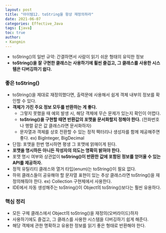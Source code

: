 ```yaml
---
layout: post
title: "아이템12. toString을 항상 재정의하라"
date: 2021-06-07
categories: Effective_Java
tags: [java]
toc: true
author:
- Kangmin
---
```



- toString()의 일반 규약: 간결하면서 사람이 읽기 쉬운 형태의 유익한 정보
- **toString()을 잘 구현한 클래스는 사용하기에 휠씬 즐겁고, 그 클래스를 사용한 시스템은 디버깅하기 쉽다.**

### 좋은 toString()
- toString()을 제대로 재정의했다면, 출력문에 사용해서 쉽게 객체 내부의 정보를 확인할 수 있다.
- **객체가 가진 주요 정보 모두를 반환하는 게 좋다.**
    - 그렇지 못했을 때 예외 발생 시, 해당 객체에 무슨 문제가 있는지 확인이 어렵다.
    - **toString()을 구현할 때면 반환값의 포맷을 문서화할지 정해야 한다.** (전화번호나 행렬 같은 값 클래스라면 문서화하자)
    - 문자열과 객체를 상호 전환할 수 있는 정적 팩터리나 생성자를 함께 제공해주면 좋다. ex) BigInteger, BigDecimal
- 단점: 포맷을 한번 명시하면 평생 그 포맷에 얽매이게 된다.
- **포맷을 명시하든 아니든 작성자의 의도는 명확히 밝혀야 한다.**
- 포맷 명시 여부와 상관없이 **toString()이 반환한 값에 포함된 정보를 얻어올 수 있는 API를 제공하자.**
- 정적 유틸리티 클래스와 열거 타입(enum)는 toString()이 필요 없다.
- 하위 클래스들이 공유해야 할 문자열 표현이 있는 추상 클래스라면 toString()을 재정의해줘야 한다. ex) Collection 구현체에서 사용한다.
- IDE에서 자동 생성해주는 toString()이 Object의 toString()보다는 훨씬 유용하다.

### 핵심 정리
- 모든 구체 클래스에서 Object의 toString()을 재정의(오버라이드)하자
- 사용하기에도 즐겁고, 그 클래스를 사용한 시스템을 디버깅하기 쉽게 해준다.
- 해당 객체에 관한 명확하고 유용한 정보를 읽기 좋은 형태로 반환해야 한다.